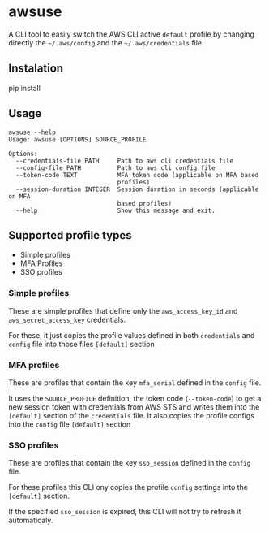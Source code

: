 # awsuse

A CLI tool to easily switch the AWS CLI active `default` profile by changing directly the `~/.aws/config` and the `~/.aws/credentials` file.

## Instalation
pip install 

## Usage
```
awsuse --help
Usage: awsuse [OPTIONS] SOURCE_PROFILE

Options:
  --credentials-file PATH     Path to aws cli credentials file
  --config-file PATH          Path to aws cli config file
  --token-code TEXT           MFA token code (applicable on MFA based
                              profiles)
  --session-duration INTEGER  Session duration in seconds (applicable on MFA
                              based profiles)
  --help                      Show this message and exit.
```

## Supported profile types

* Simple profiles
* MFA Profiles
* SSO profiles


### Simple profiles

These are simple profiles that define only the `aws_access_key_id` and `aws_secret_access_key` credentials.

For these, it just copies the profile values defined in both `credentials` and  `config` file into those files `[default]` section


### MFA profiles

These are profiles that contain the key `mfa_serial` defined in the `config` file. 

It uses the `SOURCE_PROFILE` definition, the token code (`--token-code`) to get a new session token with credentials from AWS STS and writes them into the `[default]` section of the `credentials` file. It also copies the profile configs into the `config` file `[default]` section


### SSO profiles

These are profiles that contain the key `sso_session` defined in the `config` file.

For these profiles this CLI ony copies the profile `config` settings into the `[default]` section.

If the specified `sso_session` is expired, this CLI will not try to refresh it automaticaly.